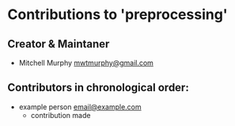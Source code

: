 # Contributions to 'preprocessing'

## Creator & Maintaner

* Mitchell Murphy <mwtmurphy@gmail.com>

## Contributors in chronological order:

* example person <email@example.com>
    * contribution made